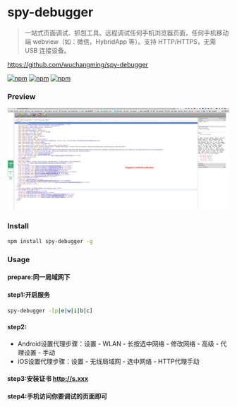 # spy-debugger

> 一站式页面调试、抓包工具。远程调试任何手机浏览器页面，任何手机移动端 webview（如：微信，HybridApp 等）。支持 HTTP/HTTPS，无需 USB 连接设备。

https://github.com/wuchangming/spy-debugger

[![npm](https://img.shields.io/npm/dt/spy-debugger.svg)](https://www.npmjs.com/package/spy-debugger)
[![npm](https://img.shields.io/npm/v/spy-debugger.svg)](https://www.npmjs.com/package/spy-debugger)
[![npm](https://img.shields.io/npm/l/spy-debugger.svg)](https://www.npmjs.com/package/spy-debugger)

### Preview

<img src="./../../_media/debugger/shayla-spy.png"/>

### Install

```bash
npm install spy-debugger -g
```

### Usage

#### prepare:同一局域网下
#### step1:开启服务
```bash
spy-debugger -[p|e|w|i|b|c]
```
#### step2:
* Android设置代理步骤：设置 - WLAN - 长按选中网络 - 修改网络 - 高级 - 代理设置 - 手动
* iOS设置代理步骤：设置 - 无线局域网 - 选中网络 - HTTP代理手动

#### step3:安装证书 http://s.xxx

#### step4:手机访问你要调试的页面即可

